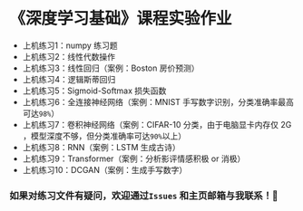 # 《深度学习基础》课程实验作业

- 上机练习1：numpy 练习题
- 上机练习2：线性代数操作
- 上机练习3：线性回归（案例：Boston 房价预测）
- 上机练习4：逻辑斯蒂回归
- 上机练习5：Sigmoid-Softmax 损失函数
- 上机练习6：全连接神经网络（案例：MNIST 手写数字识别，分类准确率最高可达`98%`）
- 上机练习7：卷积神经网络（案例：CIFAR-10 分类，由于电脑显卡内存仅 2G ，模型深度不够，但分类准确率可达`90%`以上）
- 上机练习8：RNN（案例：LSTM 生成古诗）
- 上机练习9：Transformer（案例：分析影评情感积极 or 消极）
- 上机练习10：DCGAN（案例：生成手写数字）

### 如果对练习文件有疑问，欢迎通过`Issues` 和主页邮箱与我联系！🥳
